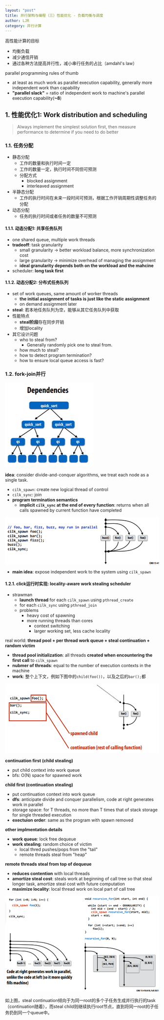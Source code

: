 ```yaml
---
layout: "post"
title: 并行架构与编程（三）性能优化 - 负载均衡与调度
author: LJR
category: 并行计算
---
```


高性能计算的目标

+ 均衡负载
+ 减少通信开销
+ 通过各种方法提高并行性，减小串行任务的占比（amdahl's law）

parallel programming rules of thumb

+ at least as much work as parallel execution capability, generally more independent work than capability
+ **"parallel slack"** = ratio of independent work to machine's parallel execution capability(**~8**)

## 1. 性能优化1: Work distribution and scheduling

> Always implement the simplest solution first, then measure performance to determine if you need to do better

### 1.1. 任务分配

+ 静态分配
  + 工作的数量和执行时间一定
  + 工作的数量一定，执行时间不同但可预测
  + 分配方式
    + blocked assignment
    + interleaved assignment
+ 半静态分配
  + 工作的执行时间在未来一段时间可预测，根据工作开销周期性调整任务的分配
+ 动态分配
  + 任务的执行时间或者任务的数量不可预测

#### 1.1.1. 动态分配1: 共享任务队列

+ one shared queue, multiple work threads
+ **tradeoff**: task granularity
  + small granularity -> better workload balance, more synchronization cost
  + large granularity -> minimize overhead of managing the assignment
  + **ideal granularity depends both on the workload and the mahcine**
+ scheduler: **long task first**

#### 1.1.2. 动态分配2: 分布式任务队列

+ set of work queues, same amount of worker threads
  + **the initial assignment of tasks is just like the static assignment**
  + on demand assignment later
+ **steal**: 若本地任务队列为空，能够从其它任务队列中获取
+ 性能特点
  + **steal阶段**存在同步开销
  + 增加locality
+ 其它设计问题
  + who to steal from?
    + Generally randomly pick one to steal from.
  + how much to steal?
  + how to detect program termination?
  + how to ensure local queue access is fast?

### 1.2. fork-join并行

![](/assets/images/pp/3-1.png)

**idea**: consider divide-and-conquer algorithms, we treat each node as a single task.

+ `cilk_spawn`: create new logical thread of control
+ `cilk_sync`: join
+ **program termination semantics**
  + **implicit `cilk_sync` at the end of every function**: returns when all calls spawned by current function have completed

![](/assets/images/pp/3-2.png)

+ **main idea**: expose independent work to the system using `cilk_spawn`

#### 1.2.1. click运行时实现: locality-aware work stealing scheduler

+ strawman
  + **launch thread** for each `cilk_spawn` using `pthread_create`
  + for each `cilk_sync` using `pthread_join`
  + problems
    + heavy cost of spawning
    + more running threads than cores
      + context switching
      + larger working set, less cache locality

real world: **thread pool + per thread work queue + steal continuation + random victim**

+ **thread pool initialization**: all threads **created when encountering the first call** to `cilk_spawn`
+ **nubmer of threads**:  equal to the number of execution contexts in the machine
+ **work**: 整个上下文，例如下图中的`child(foo())`，以及之后的`bar();`都

![](/assets/images/pp/3-3.png)

**continuation first (child stealing)**

+ put child context into work queue
+ bfs: O(N) space for spawned work

**child first (continuation stealing)**

+ put continuation context into work queue
+ **dfs**: anticipate divide and conquer parallelism, code at right generates work in parallel
+ storage space: for T threads, no more than T times that of stack storage for single threaded execution
+ **exectuion order**: same as the program with spawn removed

**other implmentation details**

+ **work queue**: lock free dequeue
+ **work stealing**: random choice of victim
  + local thred pushes/pops from the "tail"
  + remote threads steal from "heap"

**remote threads steal from top of dequeue**

+ **reduces contention** with local threads
+ **amortize steal cost**: steals work at beginning of call tree so that steal longer task, amortize steal cost with future computation
+ **maximize locality**: local thread work on local part of call tree

![](/assets/images/pp/3-4.png)

如上图，steal continuation倾向于为同一root的多个子任务生成并行执行的task（continuation随着），而steal child则继续执行root节点，直到将同一root的子任务扔到同一个queue中。
